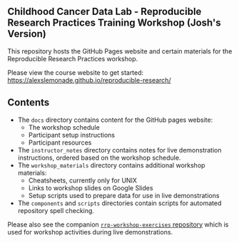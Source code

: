## Childhood Cancer Data Lab - Reproducible Research Practices Training Workshop (Josh's Version)

This repository hosts the GitHub Pages website and certain materials for the Reproducible Research Practices workshop.

Please view the course website to get started: https://alexslemonade.github.io/reproducible-research/


## Contents

* The `docs` directory contains content for the GitHub pages website:
  * The workshop schedule
  * Participant setup instructions
  * Participant resources
* The `instructor_notes` directory contains notes for live demonstration instructions, ordered based on the workshop schedule.
* The `workshop_materials` directory contains additional workshop materials:
  * Cheatsheets, currently only for UNIX
  * Links to workshop slides on Google Slides
  * Setup scripts used to prepare data for use in live demonstrations
* The `components` and `scripts` directories contain scripts for automated repository spell checking.


Please also see the companion [`rrp-workshop-exercises` repository](https://github.com/AlexsLemonade/rrp-workshop-exercises/) which is used for workshop activities during live demonstrations.

